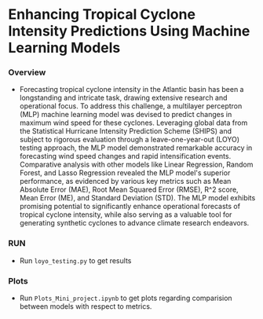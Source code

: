 # Enhancing Tropical Cyclone Intensity Predictions Using Machine Learning Models
### Overview
+ Forecasting tropical cyclone intensity in the Atlantic basin has been a longstanding and intricate task, drawing extensive research and operational focus. To address this challenge, a multilayer perceptron (MLP) machine learning model was devised to predict changes in maximum wind speed for these cyclones. Leveraging global data from the Statistical Hurricane Intensity Prediction Scheme (SHIPS) and subject to rigorous evaluation through a leave-one-year-out (LOYO) testing approach, the MLP model demonstrated remarkable accuracy in forecasting wind speed changes and rapid intensification events. Comparative analysis with other models like Linear Regression, Random Forest, and Lasso Regression revealed the MLP model's superior performance, as evidenced by various key metrics such as Mean Absolute Error (MAE), Root Mean Squared Error (RMSE), R^2 score, Mean Error (ME), and Standard Deviation (STD). The MLP model exhibits promising potential to significantly enhance operational forecasts of tropical cyclone intensity, while also serving as a valuable tool for generating synthetic cyclones to advance climate research endeavors.
### RUN
+ Run `loyo_testing.py` to get results
### Plots
+ Run `Plots_Mini_project.ipynb` to get plots regarding comparision between models with respect to metrics.
